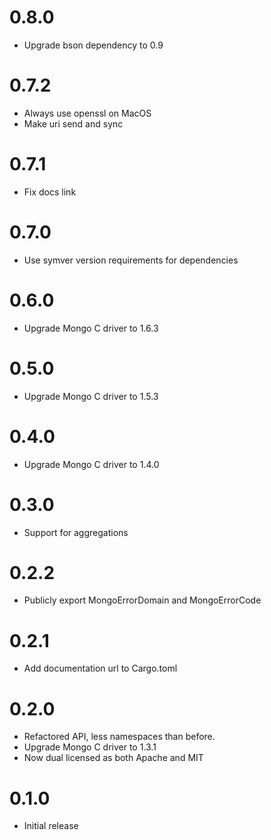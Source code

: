 # 0.8.0
* Upgrade bson dependency to 0.9

# 0.7.2
* Always use openssl on MacOS
* Make uri send and sync

# 0.7.1
* Fix docs link

# 0.7.0
* Use symver version requirements for dependencies

# 0.6.0
* Upgrade Mongo C driver to 1.6.3

# 0.5.0
* Upgrade Mongo C driver to 1.5.3

# 0.4.0
* Upgrade Mongo C driver to 1.4.0

# 0.3.0
* Support for aggregations

# 0.2.2
* Publicly export MongoErrorDomain and MongoErrorCode

# 0.2.1
* Add documentation url to Cargo.toml

# 0.2.0
* Refactored API, less namespaces than before.
* Upgrade Mongo C driver to 1.3.1
* Now dual licensed as both Apache and MIT

# 0.1.0
* Initial release
